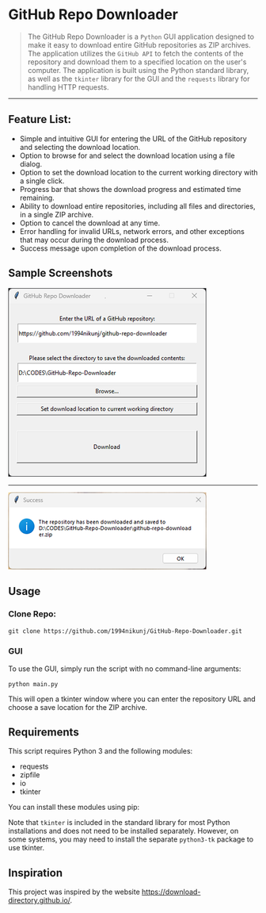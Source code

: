 # GitHub Repo Downloader
> The GitHub Repo Downloader is a `Python` GUI application designed to make it easy to download entire GitHub repositories
> as ZIP archives. The application utilizes the `GitHub API` to fetch the contents of the repository and download them to
> a specified location on the user's computer. The application is built using the Python standard library, as well as
> the `tkinter` library for the GUI and the `requests` library for handling HTTP requests.
- - - -
## Feature List:
- Simple and intuitive GUI for entering the URL of the GitHub repository and selecting the download location.
- Option to browse for and select the download location using a file dialog.
- Option to set the download location to the current working directory with a single click.
- Progress bar that shows the download progress and estimated time remaining.
- Ability to download entire repositories, including all files and directories, in a single ZIP archive.
- Option to cancel the download at any time.
- Error handling for invalid URLs, network errors, and other exceptions that may occur during the download process.
- Success message upon completion of the download process.

## Sample Screenshots
![screenshot_1.png](Assets%2Fscreenshot_1.png)
- - - -
![screenshot_2.png](Assets%2Fscreenshot_2.png)
## Usage

### Clone Repo:
```shell
git clone https://github.com/1994nikunj/GitHub-Repo-Downloader.git
```

### GUI
To use the GUI, simply run the script with no command-line arguments:
```shell
python main.py
```
This will open a tkinter window where you can enter the repository URL and choose a save location for the ZIP archive.

## Requirements
This script requires Python 3 and the following modules:
- requests
- zipfile
- io
- tkinter

You can install these modules using pip:

Note that `tkinter` is included in the standard library for most Python installations and does not need to be installed 
separately. However, on some systems, you may need to install the separate `python3-tk` package to use tkinter.

## Inspiration
This project was inspired by the website https://download-directory.github.io/.